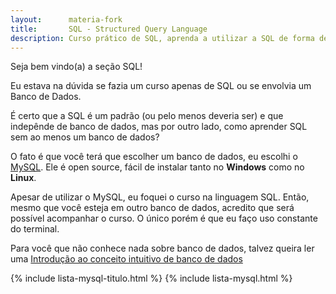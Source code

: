 ```yaml
---
layout:      materia-fork
title:       SQL - Structured Query Language
description: Curso prático de SQL, aprenda a utilizar a SQL de forma descomplicada.
---
```


Seja bem vindo(a) a seção SQL!

Eu estava na dúvida se fazia um curso apenas de SQL ou se envolvia um Banco de Dados.

É certo que a SQL é um padrão (ou pelo menos deveria ser) e que indepênde de banco de dados, mas por outro lado, como
aprender SQL sem ao menos um banco de dados?

O fato é que você terá que escolher um banco de dados, eu escolhi o [MySQL](http://www.mysql.com/ "link-externo"). Ele
é open source, fácil de instalar tanto no __Windows__ como no __Linux__.

Apesar de utilizar o MySQL, eu foquei o curso na linguagem SQL. Então, mesmo que você esteja em outro banco de dados,
acredito que será possível acompanhar o curso. O único porém é que eu faço uso constante do terminal.

Para você que não conhece nada sobre banco de dados, talvez queira ler uma
[Introdução ao conceito intuitivo de banco de dados](/sql/intro/)


{% include lista-mysql-titulo.html %}
{% include lista-mysql.html %}
